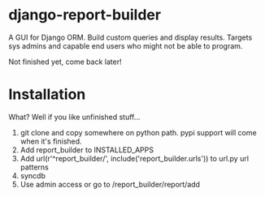 django-report-builder
=====================

A GUI for Django ORM. Build custom queries and display results. Targets sys admins and capable end users who might not be able to program.

Not finished yet, come back later!

# Installation
What? Well if you like unfinished stuff...

1. git clone and copy somewhere on python path. pypi support will come when it's finished.
1. Add report_builder to INSTALLED_APPS
1. Add url(r'^report_builder/', include('report_builder.urls')) to url.py url patterns
1. syncdb
1. Use admin access or go to /report_builder/report/add
